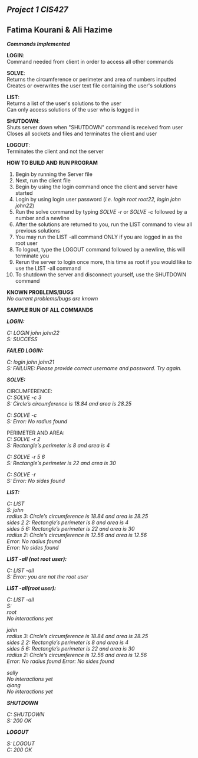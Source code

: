 ## **_Project 1 CIS427_**

## **Fatima Kourani & Ali Hazime**

***Commands Implemented***

**LOGIN**:  
Command needed from client in order to access all other commands

**SOLVE**:  
Returns the circumference or perimeter and area of numbers inputted  
Creates or overwrites the user text file containing the user's solutions

**LIST**:  
Returns a list of the user's solutions to the user  
Can only access solutions of the user who is logged in

**SHUTDOWN**:  
Shuts server down when "SHUTDOWN" command is received from user  
Closes all sockets and files and terminates the client and user

**LOGOUT**:  
Terminates the client and not the server

**HOW TO BUILD AND RUN PROGRAM**
1. Begin by running the Server file
2. Next, run the client file
3. Begin by using the login command once the client and server have started
4. Login by using login user password (_i.e. login root root22, login john john22_)
5. Run the solve command by typing _SOLVE -r_ or _SOLVE -c_ followed by a number and a newline
6. After the solutions are returned to you, run the LIST command to view all previous solutions
7. You may run the LIST -all command ONLY if you are logged in as the root user
8. To logout, type the LOGOUT command followed by a newline, this will terminate you
9. Rerun the server to login once more, this time as root if you would like to use the LIST -all command
10. To shutdown the server and disconnect yourself, use the SHUTDOWN command

**KNOWN PROBLEMS/BUGS**  
_No current problems/bugs are known_

**SAMPLE RUN OF ALL COMMANDS**

**_LOGIN:_**

_C:	LOGIN john john22   
S: SUCCESS_

**_FAILED LOGIN:_**

_C:	login john john21   
S: FAILURE: Please provide correct username and password. Try again._

**_SOLVE:_**

CIRCUMFERENCE:  
_C:	SOLVE -c 3   
S: Circle’s circumference is 18.84 and area is 28.25_

_C:	SOLVE -c  
S: Error: No radius found_

PERIMETER AND AREA:  
_C:	SOLVE -r 2  
S: Rectangle’s perimeter is 8 and area is 4_

_C:	SOLVE -r 5 6  
S: Rectangle’s perimeter is 22 and area is 30_

_C:	SOLVE -r  
S: Error: No sides found_


**_LIST:_**

_C:	LIST  
S: john  
radius 3: Circle’s circumference is 18.84 and area is 28.25  
sides 2 2: Rectangle’s perimeter is 8 and area is 4  
sides 5 6: Rectangle’s perimeter is 22 and area is 30  
radius 2: Circle’s circumference is 12.56 and area is 12.56  
Error: No radius found  
Error: No sides found_


_**LIST -all (not root user):**_

_C:	LIST -all  
S: Error: you are not the root user_

**_LIST -all(root user):_**

_C:	LIST -all  
S:  
root  
No interactions yet_

_john  
radius 3: Circle’s circumference is 18.84 and area is 28.25  
sides 2 2: Rectangle’s perimeter is 8 and area is 4  
sides 5 6: Rectangle’s perimeter is 22 and area is 30  
radius 2: Circle’s circumference is 12.56 and area is 12.56  
Error: No radius found
Error: No sides found_

_sally  
No interactions yet   
qiang  
No interactions yet_

**_SHUTDOWN_**

_C:	SHUTDOWN   
S: 200 OK_

_**LOGOUT**_

_S:	LOGOUT   
C: 200 OK_



